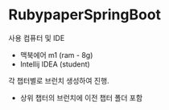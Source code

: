# RubypaperSpringBoot

사용 컴퓨터 및 IDE
- 맥북에어 m1 (ram - 8g)
- Intellij IDEA (student)

각 챕터별로 브런치 생성하여 진행.
- 상위 챕터의 브런치에 이전 챕터 폴더 포함


